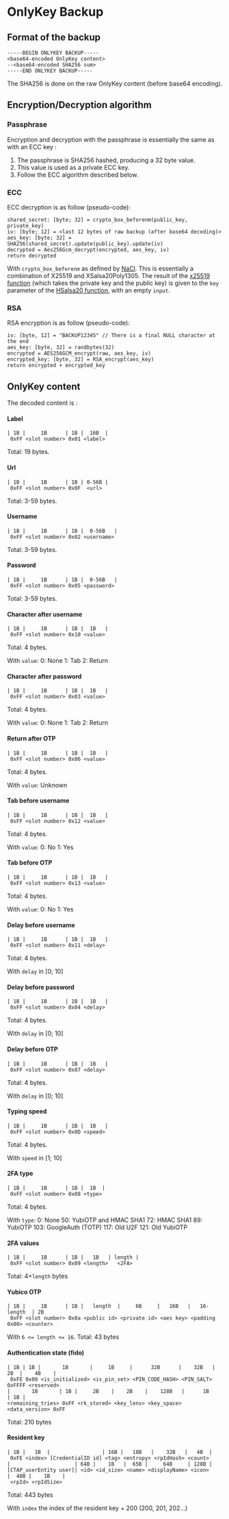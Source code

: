 # OnlyKey Backup

## Format of the backup

```
-----BEGIN ONLYKEY BACKUP-----
<base64-encoded OnlyKey content>
--<base64-encoded SHA256 sum>
-----END ONLYKEY BACKUP-----
```

The SHA256 is done on the raw OnlyKey content (before base64 encoding).

## Encryption/Decryption algorithm

### Passphrase

Encryption and decryption with the passphrase is essentially the same as with an ECC key :

1. The passphrase is SHA256 hashed, producing a 32 byte value.
2. This value is used as a private ECC key.
3. Follow the ECC algorithm described below.

### ECC

ECC decryption is as follow (pseudo-code):

```
shared_secret: [byte; 32] = crypto_box_beforenm(public_key, private_key)
iv: [byte; 12] = <last 12 bytes of raw backup (after base64 decoding)>
aes_key: [byte; 32] = SHA256(shared_secret).update(public_key).update(iv)
decrypted = Aes256Gcm_decrypt(encrypted, aes_key, iv)
return decrypted
```

With `crypto_box_beforenm` as defined by [NaCl](https://nacl.cr.yp.to/box.html). This is essentially
a combination of X25519 and XSalsa20Poly1305. The result of the
[x25519 function](https://www.rfc-editor.org/rfc/rfc7748) (which takes the private key and the public
key) is given to the `key` parameter of the 
[HSalsa20 function](https://cr.yp.to/snuffle/xsalsa-20110204.pdf), with an empty `input`.

### RSA

RSA encryption is as follow (pseudo-code):

```
iv: [byte, 12] = "BACKUP12345" // There is a final NULL character at the end
aes_key: [byte, 32] = randbytes(32)
encrypted = AES256GCM_encrypt(raw, aes_key, iv)
encrypted_key: [byte, 32] = RSA_encrypt(aes_key)
return encrypted + encrypted_key
```

## OnlyKey content
The decoded content is :

#### Label
```
| 1B |     1B      | 1B |  16B  |
 0xFF <slot number> 0x01 <label>
```
Total: 19 bytes.

#### Url
```
| 1B |     1B      | 1B | 0-56B |
 0xFF <slot number> 0x0F  <url>
```
Total: 3-59 bytes.

#### Username
```
| 1B |     1B      | 1B |  0-56B   |
 0xFF <slot number> 0x02 <username>
```
Total: 3-59 bytes.

#### Password
```
| 1B |     1B      | 1B |  0-56B   |
 0xFF <slot number> 0x05 <password>
```
Total: 3-59 bytes.

#### Character after username
```
| 1B |     1B      | 1B |  1B   |
 0xFF <slot number> 0x10 <value>
```
Total: 4 bytes.

With `value`:
	0: None
	1: Tab
	2: Return

#### Character after password
```
| 1B |     1B      | 1B |  1B   |
 0xFF <slot number> 0x03 <value>
```
Total: 4 bytes.

With `value`:
	0: None
	1: Tab
	2: Return

#### Return after OTP
```
| 1B |     1B      | 1B |  1B   |
 0xFF <slot number> 0x06 <value>
```
Total: 4 bytes.

With `value`:
	Unknown

#### Tab before username
```
| 1B |     1B      | 1B |  1B   |
 0xFF <slot number> 0x12 <value>
```
Total: 4 bytes.

With `value`:
	0: No
	1: Yes

#### Tab before OTP
```
| 1B |     1B      | 1B |  1B   |
 0xFF <slot number> 0x13 <value>
```
Total: 4 bytes.

With `value`:
	0: No
	1: Yes

#### Delay before username
```
| 1B |     1B      | 1B |  1B   |
 0xFF <slot number> 0x11 <delay>
```
Total: 4 bytes.

With `delay` in [0; 10]

#### Delay before password
```
| 1B |     1B      | 1B |  1B   |
 0xFF <slot number> 0x04 <delay>
```
Total: 4 bytes.

With `delay` in [0; 10]

#### Delay before OTP
```
| 1B |     1B      | 1B |  1B   |
 0xFF <slot number> 0x07 <delay>
```
Total: 4 bytes.

With `delay` in [0; 10]

#### Typing speed
```
| 1B |     1B      | 1B |  1B   |
 0xFF <slot number> 0x0D <speed>
```
Total: 4 bytes.

With `speed` in [1; 10]

#### 2FA type
```
| 1B |     1B      | 1B |  1B  |
 0xFF <slot number> 0x08 <type>
```
Total: 4 bytes.

With `type`:
	0: None
	50: YubiOTP and HMAC SHA1
	72: HMAC SHA1
	89: YubiOTP
	103: GoogleAuth (TOTP)
	117: Old U2F
	121: Old YubiOTP

#### 2FA values
```
| 1B |     1B      | 1B |   1B   | length |
 0xFF <slot number> 0x09 <length>   <2FA>
```
Total: 4+`length` bytes

#### Yubico OTP
```
| 1B |     1B      | 1B |   length  |     6B     |   16B   |   16-length  | 2B
 0xFF <slot number> 0x0a <public id> <private id> <aes key> <padding 0x00> <counter>
```
With `6 <= length <= 16`.
Total: 43 bytes

#### Authentication state (fido)
```
| 1B | 1B |       1B       |     1B     |      32B      |    32B   |  2B  |    4B    |
 0xFE 0x00 <is_initialized> <is_pin_set> <PIN_CODE_HASH> <PIN_SALT> 0xFFFF <reserved>
|       1B       | 1B |     2B    |    2B    |    128B   |      1B      | 1B |
<remaining_tries> 0xFF <rk_stored> <key_lens> <key_space> <data_version> 0xFF
```
Total: 210 bytes

#### Resident key
```
| 1B |   1B  |                 | 16B |   18B   |    32B   |   4B  |
 0xFE <index> [CredentialID id] <tag> <entropy> <rpIdHash> <count>
|                     | 64B |    1B   |  65B |     64B     | 128B |
[CTAP_userEntity user]| <id> <id_size> <name> <displayName> <icon>
|  48B |    1B    |
 <rpId> <rpIdSize>
```
Total: 443 bytes

With `index` the index of the resident key + 200 (200, 201, 202...)

